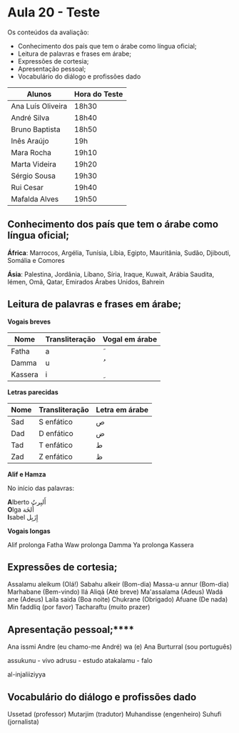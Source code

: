# Aula 20 - Teste

Os conteúdos da avaliação:

- Conhecimento dos país que tem o árabe como língua oficial;
- Leitura de palavras e frases em árabe;
- Expressões de cortesia;
- Apresentação pessoal;
- Vocabulário do diálogo e profissões dado

Alunos | Hora do Teste
-------|--------------
Ana Luís Oliveira | 18h30
André Silva | 18h40
Bruno Baptista  | 18h50
Inês Araújo  | 19h
Mara Rocha | 19h10
Marta Videira | 19h20
Sérgio Sousa | 19h30
Rui Cesar | 19h40
Mafalda Alves | 19h50

## Conhecimento dos país que tem o árabe como língua oficial;

**África**: Marrocos, Argélia, Tunísia, Líbia, Egipto, Mauritânia, Sudão, Djibouti, Somália e Comores

**Ásia**: Palestina, Jordânia, Líbano, Síria, Iraque, Kuwait, Arábia Saudita, Iémen, Omã, Qatar, Emirados Árabes Unidos, Bahrein

## Leitura de palavras e frases em árabe;

**Vogais breves**

Nome|Transliteração|Vogal em árabe
---|---|---
Fatha| a |  َ
Damma| u |  ُ
Kassera| i | ِ

**Letras parecidas**

Nome|Transliteração|Letra em árabe
---|---|---
Sad|S enfático|ص
Dad|D enfático|ض
Tad|T enfático|ط
Zad|Z enfático|ظ

**Alif e Hamza**

No início das palavras:

**A**lberto  أَلبِرتُ  
**O**lga  أُلخَة  
**I**sabel  إِزَبِل  

**Vogais longas**

Alif prolonga Fatha 
Waw prolonga Damma
Ya prolonga Kassera

## Expressões de cortesia;

Assalamu aleikum (Olá!)
Sabahu alkeir (Bom-dia)
Massa-u annur (Bom-dia)
Marhabane (Bem-vindo)
Ilá Aliqá (Até breve)
Ma'assalama (Adeus)
Wadá ane (Adeus)
Laila saida (Boa noite)
Chukrane (Obrigado)
Afuane (De nada)
Min faddliq (por favor)
Tacharaftu (muito prazer)

## Apresentação pessoal;****

Ana issmi Andre (eu chamo-me André)
wa (e)
Ana Burturral (sou português)

assukunu - vivo
adrusu - estudo
atakalamu - falo

al-injaliiziyya

## Vocabulário do diálogo e profissões dado

Ussetad (professor)
Mutarjim (tradutor)
Muhandisse (engenheiro)
Suhufi (jornalista)





